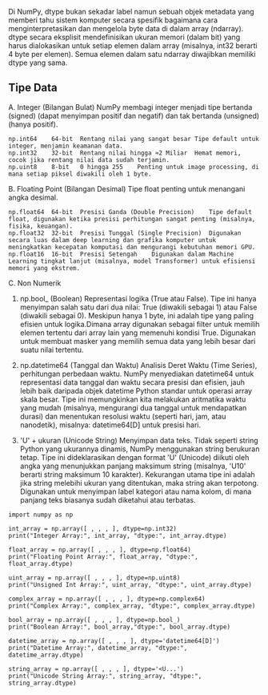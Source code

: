 Di NumPy, dtype bukan sekadar label namun sebuah objek metadata yang memberi tahu sistem komputer secara spesifik bagaimana cara menginterpretasikan dan mengelola byte data di dalam array (ndarray). dtype secara eksplisit mendefinisikan ukuran memori (dalam bit) yang harus dialokasikan untuk setiap elemen dalam array (misalnya, int32 berarti 4 byte per elemen). Semua elemen dalam satu ndarray diwajibkan memiliki dtype yang sama. 

## Tipe Data

A. Integer (Bilangan Bulat)
NumPy membagi integer menjadi tipe bertanda (signed) (dapat menyimpan positif dan negatif) dan tak bertanda (unsigned) (hanya positif). 

```
np.int64	64-bit	Rentang nilai yang sangat besar	Tipe default untuk integer, menjamin keamanan data.
np.int32	32-bit	Rentang nilai hingga ≈2 Miliar	Hemat memori, cocok jika rentang nilai data sudah terjamin.
np.uint8	8-bit	0 hingga 255	Penting untuk image processing, di mana setiap piksel diwakili oleh 1 byte.
```

B. Floating Point (Bilangan Desimal)
Tipe float penting untuk  menangani angka desimal.

```
np.float64	64-bit	Presisi Ganda (Double Precision)	Tipe default float, digunakan ketika presisi perhitungan sangat penting (misalnya, fisika, keuangan).
np.float32	32-bit	Presisi Tunggal (Single Precision)	Digunakan secara luas dalam deep learning dan grafika komputer untuk meningkatkan kecepatan komputasi dan mengurangi kebutuhan memori GPU.
np.float16	16-bit	Presisi Setengah	Digunakan dalam Machine Learning tingkat lanjut (misalnya, model Transformer) untuk efisiensi memori yang ekstrem.
```

C. Non Numerik
1. np.bool_ (Boolean)
Representasi logika (True atau False).
Tipe ini hanya menyimpan salah satu dari dua nilai: True (diwakili sebagai 1) atau False (diwakili sebagai 0). Meskipun hanya 1 byte, ini adalah tipe yang paling efisien untuk logika.Dimana array digunakan sebagai filter untuk memilih elemen tertentu dari array lain yang memenuhi kondisi True. Digunakan untuk membuat masker yang memilih semua data yang lebih besar dari suatu nilai tertentu.

2. np.datetime64 (Tanggal dan Waktu)
Analisis Deret Waktu (Time Series), perhitungan perbedaan waktu.
NumPy menyediakan datetime64 untuk representasi data tanggal dan waktu secara presisi dan efisien, jauh lebih baik daripada objek datetime Python standar untuk operasi array skala besar. Tipe ini memungkinkan kita melakukan aritmatika waktu yang mudah (misalnya, mengurangi dua tanggal untuk mendapatkan durasi) dan menentukan resolusi waktu (seperti hari, jam, atau nanodetik), misalnya: datetime64[D] untuk presisi hari.

3. 'U' + ukuran (Unicode String)
Menyimpan data teks.
Tidak seperti string Python yang ukurannya dinamis, NumPy menggunakan string berukuran tetap. Tipe ini dideklarasikan dengan format 'U' (Unicode) diikuti oleh angka yang menunjukkan panjang maksimum string (misalnya, 'U10' berarti string maksimum 10 karakter). Kekurangan utama tipe ini adalah jika string melebihi ukuran yang ditentukan, maka string akan terpotong. Digunakan untuk menyimpan label kategori atau nama kolom, di mana panjang teks biasanya sudah diketahui atau terbatas.


```
import numpy as np

int_array = np.array([ , , , ], dtype=np.int32)
print("Integer Array:", int_array, "dtype:", int_array.dtype)

float_array = np.array([ , , , ], dtype=np.float64)
print("Floating Point Array:", float_array, "dtype:", float_array.dtype)

uint_array = np.array([ , , , ], dtype=np.uint8)
print("Unsigned Int Array:", uint_array, "dtype:", uint_array.dtype)

complex_array = np.array([ , , , ], dtype=np.complex64)
print("Complex Array:", complex_array, "dtype:", complex_array.dtype)

bool_array = np.array([ , , , ], dtype=np.bool_)
print("Boolean Array:", bool_array,"dtype:", bool_array.dtype)

datetime_array = np.array([ , , , ], dtype='datetime64[D]')
print("Datetime Array:", datetime_array, "dtype:", datetime_array.dtype)

string_array = np.array([ , , , ], dtype='<U...')
print("Unicode String Array:", string_array, "dtype:", string_array.dtype)
```

